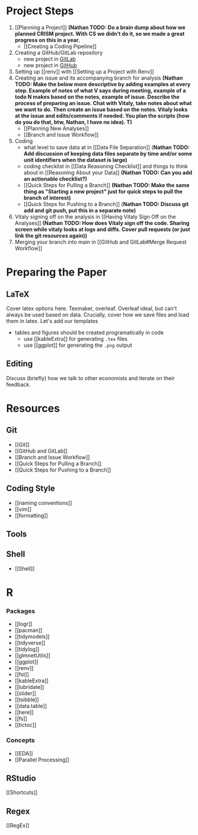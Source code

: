 # Project Steps
1. [[Planning a Project]] **(Nathan TODO: Do a brain dump about how we planned CRISM project. With CS we didn't do it, so we made a great progress on this in a year.**
	- [[Creating a Coding Pipeline]]
2. Creating a GitHub/GitLab repository
	- new project in [GitLab](https://docs.gitlab.com/ee/user/project/)
	- new project in [GitHub](https://docs.github.com/en/issues/organizing-your-work-with-project-boards/managing-project-boards/creating-a-project-board)
3. Setting up [[renv]] with [[Setting up a Project with Renv]]
4. Creating an issue and its accompanying branch for analysis **(Nathan TODO: Make the below more descriptive by adding examples at every step. Example of notes of what V says during meeting, example of a todo N makes based on the notes, example of issue. Describe the process of preparing an issue. Chat with Vitaly, take notes about what we want to do. Then create an issue based on the notes. Vitaly looks at the issue and edits/comments if needed. You plan the scripts (how do you do that, btw, Nathan, I have no idea). T)**
	- [[Planning New Analyses]]
	- [[Branch and Issue Workflow]]
5. Coding
	- what level to save data at in [[Data File Separation]] (**Nathan TODO: Add discussion of keeping data files separate by time and/or some unit identifiers when the dataset is large)**
	- coding checklist in [[Data Reasoning Checklist]] and things to think about in [[Reasoning About your Data]] **(Nathan TODO: Can you add an actionable checklist?)**
	- [[Quick Steps for Pulling a Branch]] **(Nathan TODO: Make the same thing as "Starting a new project" just for quick steps to pull the branch of interest)**
	- [[Quick Steps for Pushing to a Branch]] (**Nathan TODO: Discuss git add and git push, put this in a separate note)**
6. Vitaly signing off on the analysis in [[Having Vitaly Sign Off on the Analyses]] **(Nathan TODO: How does Vitaly sign off the code. Sharing screen while vitaly looks at logs and diffs. Cover pull requests (or just link the git resources again))**
7. Merging your branch into main in [[GitHub and GitLab#Merge Request Workflow]]

# Preparing the Paper

## LaTeX 
Cover latex options here. Texmaker, overleaf. Overleaf ideal, but can't always be used based on data.  Crucially, cover how we save files and load them in latex. Let's add our templates

- tables and figures should be created programatically in code
	- use [[kableExtra]] for generating `.tex` files
	- use [[ggplot]] for generating the `.png` output

## Editing
Discuss (briefly) how we talk to other economists and iterate on their feedback.  

# Resources

## Git
- [[Git]]
- [[GitHub and GitLab]]
- [[Branch and Issue Workflow]]
- [[Quick Steps for Pulling a Branch]]
- [[Quick Steps for Pushing to a Branch]]

## Coding Style
- [[naming conventions]]
- [[vim]]
- [[formatting]]

## Tools 

## Shell 
- [[Shell]]

# R

### Packages
- [[logr]]
- [[pacman]]
- [[tidymodels]]
- [[tidyverse]]
- [[tidylog]]
- [[glmnetUtils]]
- [[ggplot]]
- [[renv]]
- [[fst]]
- [[kableExtra]]
- [[lubridate]]
- [[slider]]
- [[tsibble]]
- [[data.table]]
- [[here]]
- [[fs]]
- [[tictoc]]

### Concepts
- [[EDA]]
- [[Parallel Processing]]

## RStudio
[[Shortcuts]]

## Regex
[[RegEx]]



























